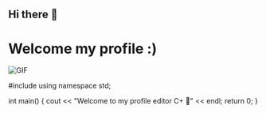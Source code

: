 ## Hi there 👋


# Welcome my profile :)

![GIF](https://media.giphy.com/media/3o7aD2saalBwwftBIY/giphy.gif)

#include <iostream>
using namespace std;

int main() {
    cout << "Welcome to my profile editor C+ 🚀" << endl;
    return 0;
}


